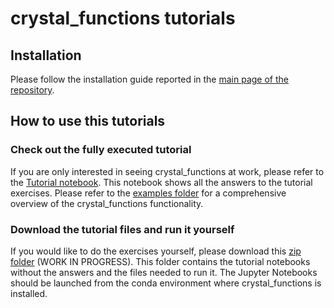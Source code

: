 # crystal_functions tutorials

## Installation
Please follow the installation guide reported in the [main page of the repository](../).

## How to use this tutorials

### Check out the fully executed tutorial
If you are only interested in seeing crystal_functions at work, please refer to the [Tutorial notebook](./Tutorial.ipynb). This notebook shows all the answers to the tutorial exercises. Please refer to the [examples folder](../examples) for a comprehensive overview of the crystal_functions functionality.

### Download the tutorial files and run it yourself
If you would like to do the exercises yourself, please download this <a href="https://github.com/bcamino/crystal_functions/raw/main/tutorial/crystal_functions_tutorial.zip">zip folder</a> (WORK IN PROGRESS). This folder contains the tutorial notebooks without the answers and the files needed to run it. The Jupyter Notebooks should be launched from the conda environment where crystal_functions is installed.
